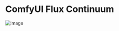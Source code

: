 # ComfyUI Flux Continuum

![image](https://github.com/user-attachments/assets/988d2f5b-f160-453a-b469-f23453474e0e)
